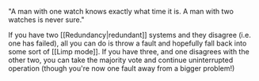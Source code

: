 "A man with one watch knows exactly what time it is. A man with two watches is never sure."

If you have two [[Redundancy|redundant]] systems and they disagree (i.e. one has failed), all you can do is throw a fault and hopefully fall back into some sort of [[Limp mode]]. If you have three, and one disagrees with the other two, you can take the majority vote and continue uninterrupted operation (though you're now one fault away from a bigger problem!)